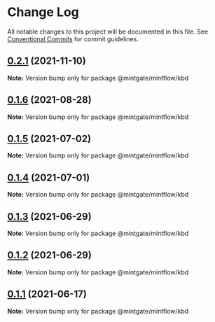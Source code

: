 # Change Log

All notable changes to this project will be documented in this file.
See [Conventional Commits](https://conventionalcommits.org) for commit guidelines.

## [0.2.1](https://github.com/vechai/mintflow/compare/@mintgate/mintflow/kbd@0.1.6...@mintgate/mintflow/kbd@0.2.1) (2021-11-10)

**Note:** Version bump only for package @mintgate/mintflow/kbd





## [0.1.6](https://github.com/vechai/mintflow/compare/@mintgate/mintflow/kbd@0.1.5...@mintgate/mintflow/kbd@0.1.6) (2021-08-28)

**Note:** Version bump only for package @mintgate/mintflow/kbd





## [0.1.5](https://github.com/vechai/mintflow/compare/@mintgate/mintflow/kbd@0.1.4...@mintgate/mintflow/kbd@0.1.5) (2021-07-02)

**Note:** Version bump only for package @mintgate/mintflow/kbd





## [0.1.4](https://github.com/vechai/mintflow/compare/@mintgate/mintflow/kbd@0.1.3...@mintgate/mintflow/kbd@0.1.4) (2021-07-01)

**Note:** Version bump only for package @mintgate/mintflow/kbd





## [0.1.3](https://github.com/vechai/mintflow/compare/@mintgate/mintflow/kbd@0.1.2...@mintgate/mintflow/kbd@0.1.3) (2021-06-29)

**Note:** Version bump only for package @mintgate/mintflow/kbd





## [0.1.2](https://github.com/vechai/mintflow/compare/@mintgate/mintflow/kbd@0.1.1...@mintgate/mintflow/kbd@0.1.2) (2021-06-29)

**Note:** Version bump only for package @mintgate/mintflow/kbd





## [0.1.1](https://github.com/vechai/mintflow/compare/@mintgate/mintflow/kbd@0.1.0...@mintgate/mintflow/kbd@0.1.1) (2021-06-17)

**Note:** Version bump only for package @mintgate/mintflow/kbd
